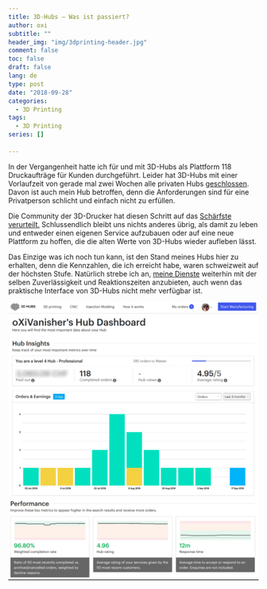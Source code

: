 ```yaml
---
title: 3D-Hubs – Was ist passiert?
author: oxi
subtitle: ""
header_img: "img/3dprinting-header.jpg"
comment: false
toc: false
draft: false
lang: de
type: post
date: "2018-09-28"
categories:
  - 3D Printing
tags:
  - 3D Printing
series: []

---
```

In der Vergangenheit hatte ich für und mit 3D-Hubs als Plattform 118 Druckaufträge für Kunden durchgeführt. Leider hat 3D-Hubs mit einer Vorlaufzeit von gerade mal zwei Wochen alle privaten Hubs [geschlossen](./files/3D-Hubs-Important-announcement-about-your-Hub.pdf). Davon ist auch mein Hub betroffen, denn die Anforderungen sind für eine Privatperson schlicht und einfach nicht zu erfüllen.

Die Community der 3D-Drucker hat diesen Schritt auf das <a href="https://www.reddit.com/r/3Dprinting/comments/9f6u2t/3d_hubs_are_killing_off_non_commercial_hubs/" target="_blank" rel="noopener">Schärfste verurteilt.</a>&nbsp;Schlussendlich bleibt uns nichts anderes übrig, als damit zu leben und entweder einen eigenen Service aufzubauen oder auf eine neue Plattform zu hoffen, die die alten Werte von 3D-Hubs wieder aufleben lässt.

Das Einzige was ich noch tun kann, ist den Stand meines Hubs hier zu erhalten, denn die Kennzahlen, die ich erreicht habe, waren schweizweit auf der höchsten Stufe. Natürlich strebe ich an, [meine Dienste][1] weiterhin mit der selben Zuverlässigkeit und Reaktionszeiten anzubieten, auch wenn das praktische Interface von 3D-Hubs nicht mehr verfügbar ist.

![3D-Hubs Übersicht](img/3D-Hubs-Overview.png)
![3D-Hubs Performance](img/3D-Hubs-Performance.png)

 [1]: https://oxi.ch/3d-printing/
